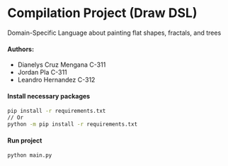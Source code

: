 # Compilation Project (Draw DSL)  
Domain-Specific Language about painting flat shapes, fractals, and trees

#### Authors:
* Dianelys Cruz Mengana C-311
* Jordan Pla C-311
* Leandro Hernandez C-312

#### Install necessary packages
```zsh
pip install -r requirements.txt
// Or
python -m pip install -r requirements.txt
```

#### Run project
```zsh
python main.py
```
